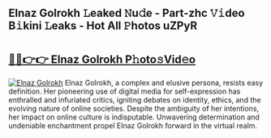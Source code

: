 ## Elnaz Golrokh 𝙻eaked 𝙽u𝚍e - Part-zhc 𝚅𝚒deo B𝚒kini 𝙻eaks - Hot All 𝙿hotos uZPyR

# <h2><a href="http://ld62vb.urlbe.top/?page=Elnaz+Golrokh">🔗🔗👉👉 Elnaz Golrokh P𝚑oto𝚜Vid𝚎o</a></h2>

[![Elnaz Golrokh](https://i.imgur.com/eBuTRDB.gif)](http://ld62vb.urlbe.top/?page=Elnaz+Golrokh)
Elnaz Golrokh, a complex and elusive persona, resists easy definition. Her pioneering use of digital media for self-expression has enthralled and infuriated critics, igniting debates on identity, ethics, and the evolving nature of online societies. Despite the ambiguity of her intentions, her impact on online culture is indisputable. Unwavering determination and undeniable enchantment propel Elnaz Golrokh forward in the virtual realm.
